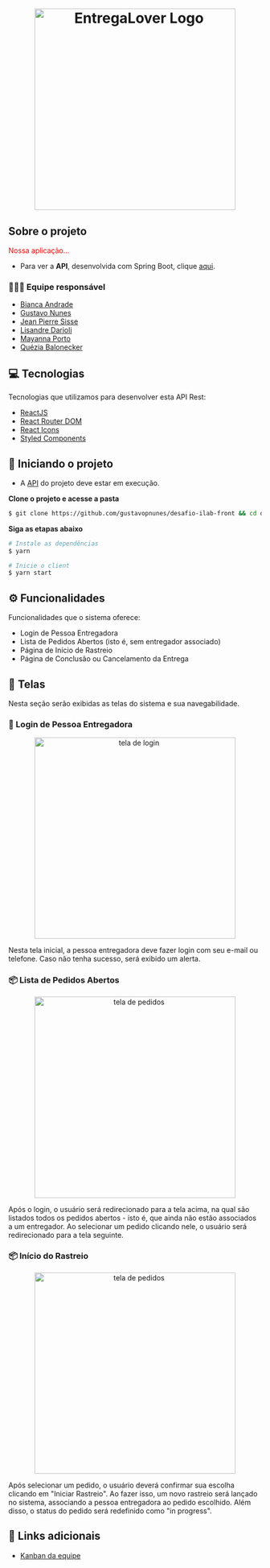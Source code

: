 <h1 align="center">
  <img src="https://i.imgur.com/pnrj6LW.png" title="EntregaLover Logo" width="400" />
</h1>

## Sobre o projeto

<p style="color: red;">Nossa aplicação...</p>

+ Para ver a **API**, desenvolvida com Spring Boot, clique [aqui](https://github.com/gustavopnunes/desafio-ilab-back).</br>

### 👩🏽‍💻 Equipe responsável
- [Bianca Andrade](https://github.com/biancaandradee)
- [Gustavo Nunes](https://github.com/gustavopnunes)
- [Jean Pierre Sisse](https://github.com/JeanSisse)
- [Lisandre Darioli](https://github.com/lisdrl)
- [Mayanna Porto](https://github.com/mayannap)
- [Quézia Balonecker](https://github.com/queziabalonecker)

## 💻 Tecnologias

Tecnologias que utilizamos para desenvolver esta API Rest:

- [ReactJS](https://reactjs.org/)
- [React Router DOM](https://reacttraining.com/react-router/)
- [React Icons](https://react-icons.github.io/react-icons/)
- [Styled Components](https://styled-components.com/)

## 🏁 Iniciando o projeto

- A [API](https://github.com/gustavopnunes/desafio-ilab-back) do projeto deve estar em execução.

**Clone o projeto e acesse a pasta**

```bash
$ git clone https://github.com/gustavopnunes/desafio-ilab-front && cd desafio-ilab-front
```

**Siga as etapas abaixo**

```bash
# Instale as dependências
$ yarn

# Inicie o client
$ yarn start
```
## ⚙️ Funcionalidades
Funcionalidades que o sistema oferece:
- Login de Pessoa Entregadora
- Lista de Pedidos Abertos (isto é, sem entregador associado)
- Página de Início de Rastreio
- Página de Conclusão ou Cancelamento da Entrega
	
## 📱 Telas 

Nesta seção serão exibidas as telas do sistema e sua navegabilidade.

### 🔑️ Login de Pessoa Entregadora
<p align="center">
<img src="https://i.imgur.com/VNvK0cU.png" title="tela de login" width="400" />
</p>
Nesta tela inicial, a pessoa entregadora deve fazer login com seu e-mail ou telefone. Caso não tenha sucesso, será exibido um alerta.

### 📦 Lista de Pedidos Abertos
<p align="center">
<img src="https://i.imgur.com/4auW9pu.png" title="tela de pedidos" width="400" />
</p>
Após o login, o usuário será redirecionado para a tela acima, na qual são listados todos os pedidos abertos - isto é, que ainda não estão associados a um entregador. Ao selecionar um pedido clicando nele, o usuário será redirecionado para a tela seguinte.

### 📦 Início do Rastreio
<p align="center">
<img src="https://i.imgur.com/er4mBAm.png" title="tela de pedidos" width="400" />
</p>
Após selecionar um pedido, o usuário deverá confirmar sua escolha clicando em "Iniciar Rastreio". Ao fazer isso, um novo rastreio será lançado no sistema, associando a pessoa entregadora ao pedido escolhido. Além disso, o status do pedido será redefinido como "in progress".

## 🔗 Links adicionais
- [Kanban da equipe](https://sharing.clickup.com/31041916/b/h/xkabw-103/afe7965c2387ca4)

